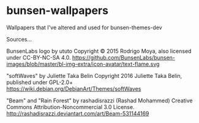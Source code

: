 # bunsen-wallpapers
Wallpapers that I've altered and used
for bunsen-themes-dev

Sources...

BunsenLabs logo by ututo
Copyright © 2015 Rodrigo Moya,
 also licensed under CC-BY-NC-SA 4.0.
https://github.com/BunsenLabs/bunsen-images/blob/master/bl-img-extra/icon-avatar/text-flame.svg

"softWaves" by Juliette Taka Belin
Copyright 2016 Juliette Taka Belin, published under GPL-2.0+
https://wiki.debian.org/DebianArt/Themes/softWaves

"Beam" and "Rain Forest" by rashadisrazzi (Rashad Mohammed)
Creative Commons Attribution-Noncommercial 3.0 License.
http://rashadisrazzi.deviantart.com/art/Beam-531144169